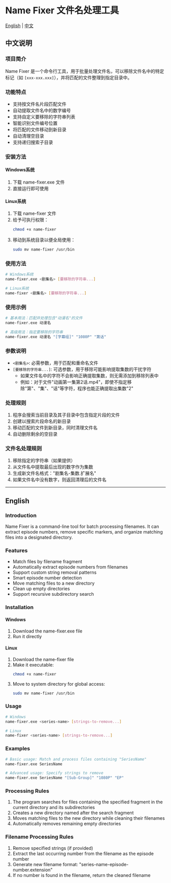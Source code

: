 # Name Fixer 文件名处理工具

[English](#english) | [中文](#chinese)

<a name="chinese"></a>
## 中文说明

### 项目简介
Name Fixer 是一个命令行工具，用于批量处理文件名，可以移除文件名中的特定标记（如 `[xxx-xxx.xxx]`），并将匹配的文件整理到指定目录中。

### 功能特点
- 支持按文件名片段匹配文件
- 自动提取文件名中的数字编号
- 支持自定义要移除的字符串列表
- 智能识别文件编号位置
- 将匹配的文件移动到新目录
- 自动清理空目录
- 支持递归搜索子目录

### 安装方法
#### Windows系统
1. 下载 name-fixer.exe 文件
2. 直接运行即可使用

#### Linux系统
1. 下载 name-fixer 文件
2. 给予可执行权限：
   ```bash
   chmod +x name-fixer
   ```
3. 移动到系统目录以便全局使用：
   ```bash
   sudo mv name-fixer /usr/bin
   ```

### 使用方法
```bash
# Windows系统
name-fixer.exe <剧集名> [要移除的字符串...]

# Linux系统
name-fixer <剧集名> [要移除的字符串...]
```

### 使用示例
```bash
# 基本用法：匹配并处理包含"动漫名"的文件
name-fixer.exe 动漫名

# 高级用法：指定要移除的字符串
name-fixer.exe 动漫名 "[字幕组]" "1080P" "第话"
```

### 参数说明
- `<剧集名>`: 必需参数，用于匹配和重命名文件
- `[要移除的字符串...]`: 可选参数，用于移除可能影响提取集数的干扰字符
  - 如果文件名中的字符不会影响正确提取集数，则无需添加到移除列表中
  - 例如：对于文件"动画第一集第2话.mp4"，即使不指定移除"第"、"集"、"话"等字符，程序也能正确提取出集数"2"

### 处理规则
1. 程序会搜索当前目录及其子目录中包含指定片段的文件
2. 创建以搜索片段命名的新目录
3. 移动匹配的文件到新目录，同时清理文件名
4. 自动删除剩余的空目录

### 文件名处理规则
1. 移除指定的字符串（如果提供）
2. 从文件名中提取最后出现的数字作为集数
3. 生成新文件名格式："剧集名-集数.扩展名"
4. 如果文件名中没有数字，则返回清理后的文件名

---

<a name="english"></a>
## English

### Introduction
Name Fixer is a command-line tool for batch processing filenames. It can extract episode numbers, remove specific markers, and organize matching files into a designated directory.

### Features
- Match files by filename fragment
- Automatically extract episode numbers from filenames
- Support custom string removal patterns
- Smart episode number detection
- Move matching files to a new directory
- Clean up empty directories
- Support recursive subdirectory search

### Installation
#### Windows
1. Download the name-fixer.exe file
2. Run it directly

#### Linux
1. Download the name-fixer file
2. Make it executable:
   ```bash
   chmod +x name-fixer
   ```
3. Move to system directory for global access:
   ```bash
   sudo mv name-fixer /usr/bin
   ```

### Usage
```bash
# Windows
name-fixer.exe <series-name> [strings-to-remove...]

# Linux
name-fixer <series-name> [strings-to-remove...]
```

### Examples
```bash
# Basic usage: Match and process files containing "SeriesName"
name-fixer.exe SeriesName

# Advanced usage: Specify strings to remove
name-fixer.exe SeriesName "[Sub-Group]" "1080P" "EP"
```

### Processing Rules
1. The program searches for files containing the specified fragment in the current directory and its subdirectories
2. Creates a new directory named after the search fragment
3. Moves matching files to the new directory while cleaning their filenames
4. Automatically removes remaining empty directories

### Filename Processing Rules
1. Remove specified strings (if provided)
2. Extract the last occurring number from the filename as the episode number
3. Generate new filename format: "series-name-episode-number.extension"
4. If no number is found in the filename, return the cleaned filename

